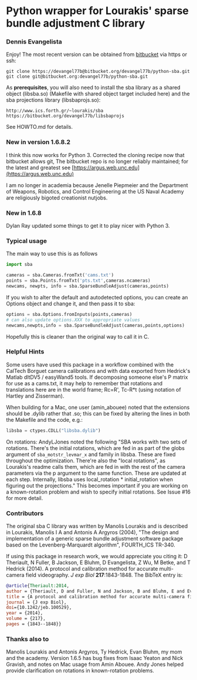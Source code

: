 # Python wrapper for Lourakis' sparse bundle adjustment C library 
### Dennis Evangelista 

Enjoy! The most recent version can be obtained from [bitbucket](https://bitbucket.org/devangel77b/python-sba) via https or ssh:
```
git clone https://devangel77b@bitbucket.org/devangel77b/python-sba.git
git clone git@bitbucket.org:devangel77b/python-sba.git
```

As **prerequisites**, you will also need to install the sba library as a shared object (libsba.so) (Makefile with shared object target included here) and the sba projections library (libsbaprojs.so):

```
http://www.ics.forth.gr/~lourakis/sba
https://bitbucket.org/devangel77b/libsbaprojs
```

See HOWTO.md for details.

### New in version 1.6.8.2
I think this now works for Python 3. Corrected the cloning recipe now that bitbucket allows git, The bitbucket repo is no longer reliably maintained; for the latest and greatest see  [https://argus.web.unc.edu](https://argus.web.unc.edu)

I am no longer in academia because Jenelle Piepmeier and the Department of Weapons, Robotics, and Control Engineering at the US Naval Academy are religiously bigoted creationist nutjobs. 

### New in 1.6.8

Dylan Ray updated some things to get it to play nicer with Python 3.

### Typical usage

The main way to use this is as follows

```python
import sba

cameras = sba.Cameras.fromTxt('cams.txt')
points = sba.Points.fromTxt('pts.txt',cameras.ncameras)
newcams, newpts, info = sba.SparseBundleAdjust(cameras,points)
```

If you wish to alter the default and autodetected options, you can
create an Options object and change it, and then pass it to sba:
```python
options = sba.Options.fromInputs(points,cameras)
# can also update options.XXX to appropriate values
newcams,newpts,info = sba.SparseBundleAdjust(cameras,points,options)
```

Hopefully this is cleaner than the original way to call it in C. 

### Helpful Hints

Some users have used this package in a workflow combined with the CalTech
Borguet camera calibrations and with data exported from Hedrick's Matlab 
dltDV5 / easyWand5 tools.  If decomposing someone else's P matrix for use
as a cams.txt, it may help to remember that rotations and translations here 
are in the world frame; Rc=R', Tc-R*t (using notation of Hartley and 
Zisserman).

When building for a Mac, one user (amin_abouee) noted that the extensions 
should be .dylib rather that .so; this can be fixed by altering the lines in both the Makefile and the code, e.g.:

```python
libsba = ctypes.CDLL("libsba.dylib")
```
On rotations: AndyLJones noted the following "SBA works with two sets of rotations. There's the initial rotations, which are fed in as part of the globs argument of `sba_motstr_levmar_x` and family in libsba. These are fixed throughout the optimization. There're also the "local rotations", as Lourakis's readme calls them, which are fed in with the rest of the camera parameters via the p argument to the same function. These are updated at each step. Internally, libsba uses local_rotation * initial_rotation when figuring out the projections." This becomes important if you are working on a known-rotation problem and wish to specify initial rotations. See Issue #16 for more detail. 

    
### Contributors

The original sba C library was written by Manolis Lourakis and is 
described in Lourakis, Manolis I A and Antonis A Argyros (2004), "The design 
and implementation of a generic sparse bundle adjustment software package 
based on the Levenberg-Marquardt algorithm", FOURTH_ICS TR-340.

If using this package in research work, we would appreciate you citing it: D Theriault, N Fuller, B Jackson, E Bluhm, D Evangelista, Z Wu, M Betke, and T Hedrick (2014). A protocol and calibration method for accurate multi-camera field videography. *J exp Biol* **217**:1843-1848. The BibTeX entry is:

```bibtex
@article{Theriault:2014,
author = {Theriault, D and Fuller, N and Jackson, B and Bluhm, E and Evangelista, D and Wu, Z and Betke, M and Hedrick, T},
title = {A protocol and calibration method for accurate multi-camera field videography},
journal = {J exp Biol},
doi={10.1242/jeb.100529},
year = {2014},
volume = {217},
pages = {1843--1848}}
```


### Thanks also to

Manolis Lourakis and Antonis Argyros, Ty Hedrick, Evan Bluhm, my mom and the academy. Version 1.6.5 has bug fixes from Isaac Yeaton and Nick Gravish, and notes on Mac usage from Amin Abouee. Andy Jones helped provide clarification on rotations in known-rotation problems.


